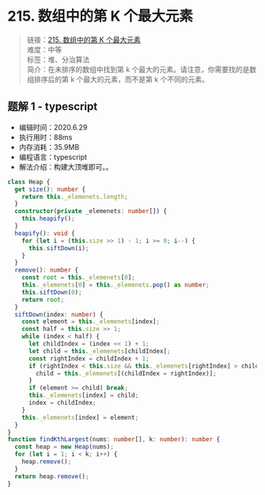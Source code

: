 # 215. 数组中的第 K 个最大元素

> 链接：[215. 数组中的第 K 个最大元素](https://leetcode-cn.com/problems/kth-largest-element-in-an-array/)  
> 难度：中等  
> 标签：堆、分治算法  
> 简介：在未排序的数组中找到第 k 个最大的元素。请注意，你需要找的是数组排序后的第 k 个最大的元素，而不是第 k 个不同的元素。

## 题解 1 - typescript

- 编辑时间：2020.6.29
- 执行用时：88ms
- 内存消耗：35.9MB
- 编程语言：typescript
- 解法介绍：构建大顶堆即可。。

```typescript
class Heap {
  get size(): number {
    return this._elemenets.length;
  }
  constructor(private _elemenets: number[]) {
    this.heapify();
  }
  heapify(): void {
    for (let i = (this.size >> 1) - 1; i >= 0; i--) {
      this.siftDown(i);
    }
  }
  remove(): number {
    const root = this._elemenets[0];
    this._elemenets[0] = this._elemenets.pop() as number;
    this.siftDown(0);
    return root;
  }
  siftDown(index: number) {
    const element = this._elemenets[index];
    const half = this.size >> 1;
    while (index < half) {
      let childIndex = (index << 1) + 1;
      let child = this._elemenets[childIndex];
      const rightIndex = childIndex + 1;
      if (rightIndex < this.size && this._elemenets[rightIndex] > child) {
        child = this._elemenets[(childIndex = rightIndex)];
      }
      if (element >= child) break;
      this._elemenets[index] = child;
      index = childIndex;
    }
    this._elemenets[index] = element;
  }
}
function findKthLargest(nums: number[], k: number): number {
  const heap = new Heap(nums);
  for (let i = 1; i < k; i++) {
    heap.remove();
  }
  return heap.remove();
}
```
